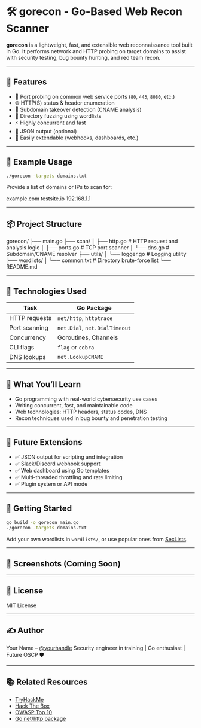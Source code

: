 
# 🛠️ gorecon - Go-Based Web Recon Scanner

**gorecon** is a lightweight, fast, and extensible web reconnaissance tool built in Go. It performs network and HTTP probing on target domains to assist with security testing, bug bounty hunting, and red team recon.

---

## 🚀 Features

- 🔎 Port probing on common web service ports (`80`, `443`, `8080`, etc.)
- 🌐 HTTP(S) status & header enumeration
- 🧠 Subdomain takeover detection (CNAME analysis)
- 📂 Directory fuzzing using wordlists
- ⚡ Highly concurrent and fast
- 📄 JSON output (optional)
- 🔧 Easily extendable (webhooks, dashboards, etc.)

---

## 🧪 Example Usage

```bash
./gorecon -targets domains.txt
````

Provide a list of domains or IPs to scan for:


example.com
testsite.io
192.168.1.1

---

## 📦 Project Structure

gorecon/
├── main.go
├── scan/
│   ├── http.go       # HTTP request and analysis logic
│   ├── ports.go      # TCP port scanner
│   └── dns.go        # Subdomain/CNAME resolver
├── utils/
│   └── logger.go     # Logging utility
├── wordlists/
│   └── common.txt    # Directory brute-force list
└── README.md

---

## 🔧 Technologies Used

| Task          | Go Package                    |
| ------------- | ----------------------------- |
| HTTP requests | `net/http`, `httptrace`       |
| Port scanning | `net.Dial`, `net.DialTimeout` |
| Concurrency   | Goroutines, Channels          |
| CLI flags     | `flag` or `cobra`             |
| DNS lookups   | `net.LookupCNAME`             |

---

## 🧠 What You’ll Learn

* Go programming with real-world cybersecurity use cases
* Writing concurrent, fast, and maintainable code
* Web technologies: HTTP headers, status codes, DNS
* Recon techniques used in bug bounty and penetration testing

---

## 🌱 Future Extensions

* ✅ JSON output for scripting and integration
* ✅ Slack/Discord webhook support
* ✅ Web dashboard using Go templates
* ✅ Multi-threaded throttling and rate limiting
* ✅ Plugin system or API mode

---

## 🏁 Getting Started

```bash
go build -o gorecon main.go
./gorecon -targets domains.txt
```

Add your own wordlists in `wordlists/`, or use popular ones from [SecLists](https://github.com/danielmiessler/SecLists).

---

## 📸 Screenshots (Coming Soon)

---

## 📝 License

MIT License

---

## ✍️ Author

Your Name – [@yourhandle](https://github.com/yourhandle)
Security engineer in training | Go enthusiast | Future OSCP 🛡️

---

## 📚 Related Resources

* [TryHackMe](https://tryhackme.com)
* [Hack The Box](https://hackthebox.com)
* [OWASP Top 10](https://owasp.org)
* [Go net/http package](https://pkg.go.dev/net/http)

